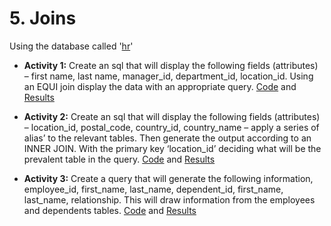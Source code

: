 # 5. Joins
Using the database called '[hr](/Databases/hr.sql)'

* **Activity 1:** Create an sql that will display the following fields (attributes) – first name, last name, manager_id, department_id, location_id. Using an EQUI join display the data with an appropriate query.
[Code](</Joins/Joins.sql>) and [Results](</Joins/Joins - Activity 1.pdf>)

* **Activity 2:** Create an sql that will display the following fields (attributes) – location_id, postal_code, country_id, country_name – apply a series of alias’ to the relevant tables. Then generate the output according to an INNER JOIN. With the primary key ‘location_id’ deciding what will be the prevalent table in the query.
[Code](</Joins/Joins.sql>) and [Results](</Joins/Joins - Activity 2.pdf>)

* **Activity 3:** Create a query that will generate the following information, employee_id, first_name, last_name, dependent_id, first_name, last_name, relationship. This will draw information from the employees and dependents tables.
[Code](</Joins/Joins.sql>) and [Results](</Joins/Joins - Activity 3.pdf>)
